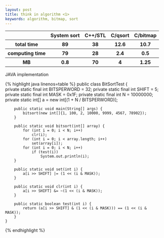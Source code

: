 ```yaml
---
layout: post
title: think in algorithm <1>
keywords: algorithm, bitmap, sort
---
```



<table>
  <tbody>
    <tr>
      <th></th>
      <th>System sort</th>
      <th>C++/STL</th>
      <th>C/qsort</th>
      <th>C/bitmap</th>
    </tr>
  </tbody>
  <tbody>
    <tr>
      <th>total time</th>
      <th>89</th>
      <th>38</th>
      <th>12.6</th>
	  <th>10.7</th>
    </tr>
    <tr>
      <th>computing time</th>
      <th>79</th>
      <th>28</th>
      <th>2.4</th>
	  <th>0.5</th>
    </tr>
      <th>MB</th>
      <th>0.8</th>
      <th>70</th>
      <th>4</th>
	  <th>1.25</th>	
  </tbody>
</table>

JAVA implementation

{% highlight java linenos=table %}
    public class BitSortTest {  
        private static final int BITSPERWORD = 32;
        private static final int SHIFT = 5;  
        private static final int MASK = 0x1F; 
        private static final int N = 10000000;  
        private static int[] a = new int[(1 + N / BITSPERWORD)];  
      
        public static void main(String[] args) {  
            bitsort(new int[]{1, 100, 2, 10000, 9999, 4567, 78902});  
        }  
      
        public static void bitsort(int[] array) {  
            for (int i = 0; i < N; i++)  
                clr(i); 
            for (int i = 0; i < array.length; i++)  
                set(array[i]);  
            for (int i = 0; i < N; i++)  
                if (test(i))  
                    System.out.println(i);  
        }  
      
        public static void set(int i) {  
            a[i >> SHIFT] |= (1 << (i & MASK));  
        }  
      
        public static void clr(int i) {  
            a[i >> SHIFT] &= ~(1 << (i & MASK));  
        }  
      
        public static boolean test(int i) {  
            return (a[i >> SHIFT] & (1 << (i & MASK))) == (1 << (i & MASK));  
        }  
    }  
{% endhighlight %}
